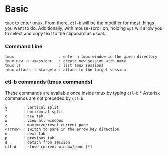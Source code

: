 # Basic #
`tmux` to enter tmux. From there, `ctl-b` will be the modifier for most things you want to do. Additionally, with mouse-scroll on, holding `opt` will allow you to select and copy text to the clipboard as usual.

### Command Line ###
```
tmux                    : enter a tmux window in the given directory
tmux new -s <session>   : create new session with name
tmux ls                 : list tmux sessions
tmux attach -t <target> : attach to the target session
```

### ctl-b commands (tmux commands) ###
These commands are available once inside tmux by typing `ctl-b` <command>
\* Asterisk commands are not preceded by `ctl-b`
```
%       : vertical split
"       : horizontal split
c       : new tab
w       : view all windows
z       : maximize/reset current pane
<arrow> : switch to pane in the arrow key direction
n       : next tab
p       : previous tab
d       : detach from session
ctl-d   : close current window/pane [*]
```
